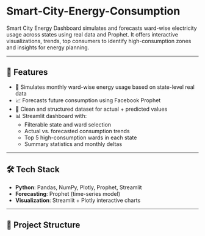 # Smart-City-Energy-Consumption
Smart City Energy Dashboard simulates and forecasts ward-wise electricity usage across states using real data and Prophet. It offers interactive visualizations, trends, top consumers to identify high-consumption zones and insights for energy planning.

---

## 🚀 Features

- 🔌 Simulates monthly ward-wise energy usage based on state-level real data
- 📈 Forecasts future consumption using Facebook Prophet
- 🧹 Clean and structured dataset for actual + predicted values
- 📊 Streamlit dashboard with:
  - Filterable state and ward selection
  - Actual vs. forecasted consumption trends
  - Top 5 high-consumption wards in each state
  - Summary statistics and monthly deltas

---

## 🛠️ Tech Stack

- **Python**: Pandas, NumPy, Plotly, Prophet, Streamlit
- **Forecasting**: Prophet (time-series model)
- **Visualization**: Streamlit + Plotly interactive charts

---

## 📁 Project Structure

